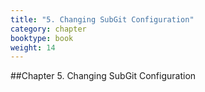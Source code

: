 ```yaml
---
title: "5. Changing SubGit Configuration"
category: chapter
booktype: book
weight: 14
---
```

##Chapter 5. Changing SubGit Configuration